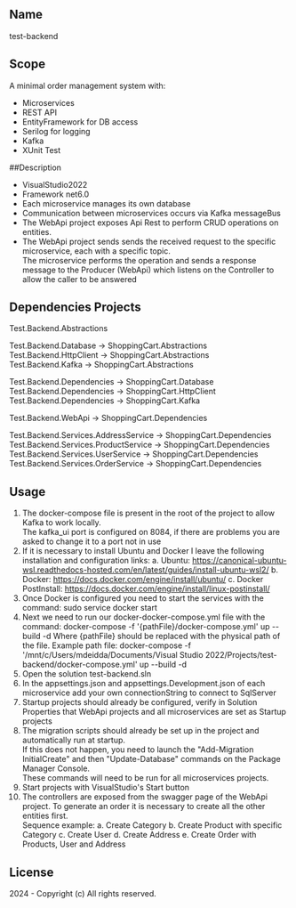 ## Name
test-backend

## Scope
A minimal order management system with:
- Microservices
- REST API
- EntityFramework for DB access
- Serilog for logging
- Kafka
- XUnit Test

##Description
- VisualStudio2022
- Framework net6.0
- Each microservice manages its own database
- Communication between microservices occurs via Kafka messageBus
- The WebApi project exposes Api Rest to perform CRUD operations on entities.
- The WebApi project sends sends the received request to the specific microservice, each with a specific topic.<br>
 The microservice performs the operation and sends a response message to the Producer (WebApi) which listens on the Controller to allow the caller to be answered

## Dependencies Projects
Test.Backend.Abstractions<br>

Test.Backend.Database -> ShoppingCart.Abstractions<br>
Test.Backend.HttpClient -> ShoppingCart.Abstractions<br>
Test.Backend.Kafka -> ShoppingCart.Abstractions<br>

Test.Backend.Dependencies -> ShoppingCart.Database<br>
Test.Backend.Dependencies -> ShoppingCart.HttpClient<br>
Test.Backend.Dependencies -> ShoppingCart.Kafka<br>

Test.Backend.WebApi -> ShoppingCart.Dependencies<br>

Test.Backend.Services.AddressService -> ShoppingCart.Dependencies<br>
Test.Backend.Services.ProductService -> ShoppingCart.Dependencies<br>
Test.Backend.Services.UserService -> ShoppingCart.Dependencies<br>
Test.Backend.Services.OrderService -> ShoppingCart.Dependencies<br>

## Usage
1. The docker-compose file is present in the root of the project to allow Kafka to work locally.<br>
   The kafka_ui port is configured on 8084, if there are problems you are asked to change it to a port not in use
2. If it is necessary to install Ubuntu and Docker I leave the following installation and configuration links:
	a. Ubuntu: https://canonical-ubuntu-wsl.readthedocs-hosted.com/en/latest/guides/install-ubuntu-wsl2/
	b. Docker: https://docs.docker.com/engine/install/ubuntu/
	c. Docker PostInstall: https://docs.docker.com/engine/install/linux-postinstall/
3. Once Docker is configured you need to start the services with the command:
	 sudo service docker start
4. Next we need to run our docker-docker-compose.yml file with the command:
	docker-compose -f '{pathFile}/docker-compose.yml' up --build -d
   Where {pathFile} should be replaced with the physical path of the file.
   Example path file: docker-compose -f '/mnt/c/Users/mdeidda/Documents/Visual Studio 2022/Projects/test-backend/docker-compose.yml' up --build -d
5. Open the solution test-backend.sln 
6. In the appsettings.json and appsettings.Development.json of each microservice add your own connectionString to connect to SqlServer
7. Startup projects should already be configured, verify in Solution Properties that WebApi projects and all microservices are set as Startup projects
8. The migration scripts should already be set up in the project and automatically run at startup.<br>
   If this does not happen, you need to launch the "Add-Migration InitialCreate" and then "Update-Database" commands on the Package Manager Console.<br>
   These commands will need to be run for all microservices projects.
9. Start projects with VisualStudio's Start button
10. The controllers are exposed from the swagger page of the WebApi project. To generate an order it is necessary to create all the other entities first.<br>
	Sequence example:
		a. Create Category
		b. Create Product with specific Category
		c. Create User
		d. Create Address
		e. Create Order with Products, User and Address

## License
2024 - Copyright (c) All rights reserved.